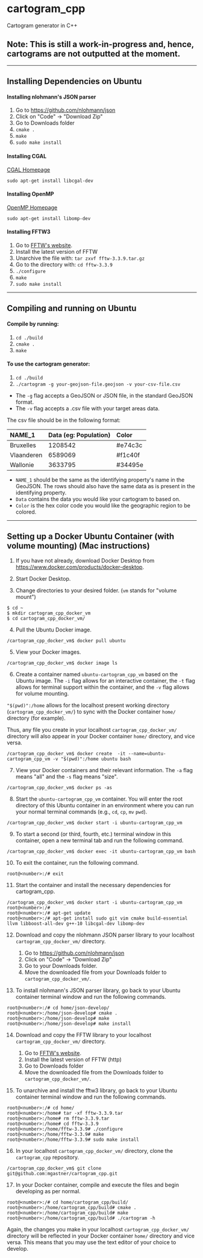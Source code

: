 # cartogram_cpp
Cartogram generator in C++

## Note: This is still a work-in-progress and, hence, cartograms are not outputted at the moment.

---

## Installing Dependencies on Ubuntu

#### Installing nlohmann's JSON parser
1. Go to https://github.com/nlohmann/json
2. Click on "Code" -> "Download Zip"
3. Go to Downloads folder
4. `cmake .`
5. `make`
6. `sudo make install`

#### Installing CGAL

[CGAL Homepage](https://www.cgal.org/)

`sudo apt-get install libcgal-dev`

#### Installing OpenMP

[OpenMP Homepage](https://www.openmp.org/)

`sudo apt-get install libomp-dev`


#### Installing FFTW3
1. Go to [FFTW's website](http://www.fftw.org/download.html "FFTW Downloads Page").
2. Install the latest version of FFTW
3. Unarchive the file with: `tar zxvf fftw-3.3.9.tar.gz`
4. Go to the directory with: `cd fftw-3.3.9`
5. `./configure`
6. `make`
7. `sudo make install`

---

## Compiling and running on Ubuntu

#### Compile by running:

1. `cd ./build`
2. `cmake .`
3. `make`

#### To use the cartogram generator:

1. `cd ./build`
2. `./cartogram -g your-geojson-file.geojson -v your-csv-file.csv`


- The `-g` flag accepts a GeoJSON or JSON file, in the standard GeoJSON format.
- The `-v` flag accepts a .csv file with your target areas data.

The csv file should be in the following format:

| NAME_1        | Data (eg: Population)| Color   |
| :------------ |:---------------------| :-------|
| Bruxelles     | 1208542              | #e74c3c |
| Vlaanderen    | 6589069              | #f1c40f |
| Wallonie      | 3633795              | #34495e |

- `NAME_1` should be the same as the identifying property's name in the GeoJSON. The rows should also have the same data as is present in the identifying property.
- `Data` contains the data you would like your cartogram to based on.
- `Color` is the hex color code you would like the geographic region to be colored.


---

## Setting up a Docker Ubuntu Container (with volume mounting) (Mac instructions)

1. If you have not already, download Docker Desktop from https://www.docker.com/products/docker-desktop.

2. Start Docker Desktop.

3. Change directories to your desired folder. (`vm` stands for "volume mount")

```
$ cd ~
$ mkdir cartogram_cpp_docker_vm
$ cd cartogram_cpp_docker_vm/
```

4. Pull the Ubuntu Docker image.

```
/cartogram_cpp_docker_vm$ docker pull ubuntu
```

5. View your Docker images.
```
/cartogram_cpp_docker_vm$ docker image ls
```

6. Create a container named `ubuntu-cartogram_cpp_vm` based on the Ubuntu image. The `-i` flag allows for an interactive container, the `-t` flag allows for terminal support within the container, and the `-v` flag allows for volume mounting. 

`"$(pwd)":/home` allows for the localhost present working directory (`cartogram_cpp_docker_vm/`) to sync with the Docker container `home/` directory (for example). 

Thus, any file you create in your localhost `cartogram_cpp_docker_vm/` directory will also appear in your Docker container `home/` directory, and vice versa.
```
/cartogram_cpp_docker_vm$ docker create  -it --name=ubuntu-cartogram_cpp_vm -v "$(pwd)":/home ubuntu bash
```

7. View your Docker containers and their relevant information. The `-a` flag means "all" and the `-s` flag means "size".
```
/cartogram_cpp_docker_vm$ docker ps -as
```

8. Start the `ubuntu-cartogram_cpp_vm` container. You will enter the root directory of this Ubuntu container in an environment where you can run your normal terminal commands (e.g., `cd`, `cp`, `mv` `pwd`).
```
/cartogram_cpp_docker_vm$ docker start -i ubuntu-cartogram_cpp_vm
```

9. To start a second (or third, fourth, etc.) terminal window in this container, open a new terminal tab and run the following command.
```
/cartogram_cpp_docker_vm$ docker exec -it ubuntu-cartogram_cpp_vm bash
```

10. To exit the container, run the following command.
```
root@<number>:/# exit
```
11. Start the container and install the necessary dependencies for cartogram_cpp.
```
/cartogram_cpp_docker_vm$ docker start -i ubuntu-cartogram_cpp_vm
root@<number>:/#
root@<number>:/# apt-get update
root@<number>:/# apt-get install sudo git vim cmake build-essential llvm libboost-all-dev g++-10 libcgal-dev libomp-dev
```

12. Download and copy the nlohmann JSON parser library to your localhost `cartogram_cpp_docker_vm/` directory.
    1. Go to https://github.com/nlohmann/json
    2. Click on "Code" -> "Download Zip"
    3. Go to your Downloads folder.
    4. Move the downloaded file from your Downloads folder to `cartogram_cpp_docker_vm/`.

13. To install nlohmann's JSON parser library, go back to your Ubuntu container terminal window and run the following commands.
```
root@<number>:/# cd home/json-develop/
root@<number>:/home/json-develop# cmake .
root@<number>:/home/json-develop# make
root@<number>:/home/json-develop# make install
```

14. Download and copy the FFTW library to your localhost `cartogram_cpp_docker_vm/` directory.
    1. Go to [FFTW's website](http://www.fftw.org/download.html "FFTW Downloads Page").
    2. Install the latest version of FFTW (http)
    3. Go to Downloads folder
    4. Move the downloaded file from the Downloads folder to `cartogram_cpp_docker_vm/`.

15. To unarchive and install the fftw3 library, go back to your Ubuntu container terminal window and run the following commands.
```
root@<number>:/# cd home/
root@<number>:/home# tar -xf fftw-3.3.9.tar
root@<number>:/home# rm fftw-3.3.9.tar
root@<number>:/home# cd fftw-3.3.9
root@<number>:/home/fftw-3.3.9# ./configure
root@<number>:/home/fftw-3.3.9# make
root@<number>:/home/fftw-3.3.9# sudo make install
```

16. In your localhost `cartogram_cpp_docker_vm/` directory, clone the `cartogram_cpp` repository.
```
/cartogram_cpp_docker_vm$ git clone git@github.com:mgastner/cartogram_cpp.git
```

17. In your Docker container, compile and execute the files and begin developing as per normal.
```
root@<number>:/# cd home/cartogram_cpp/build/
root@<number>:/home/cartogram_cpp/build# cmake .
root@<number>:/home/cartogram_cpp/build# make
root@<number>:/home/cartogram_cpp/build# ./cartogram -h
```

Again, the changes you make in your localhost `cartogram_cpp_docker_vm/` directory will be reflected in your Docker container `home/` directory and vice versa. This means that you may use the text editor of your choice to develop.
